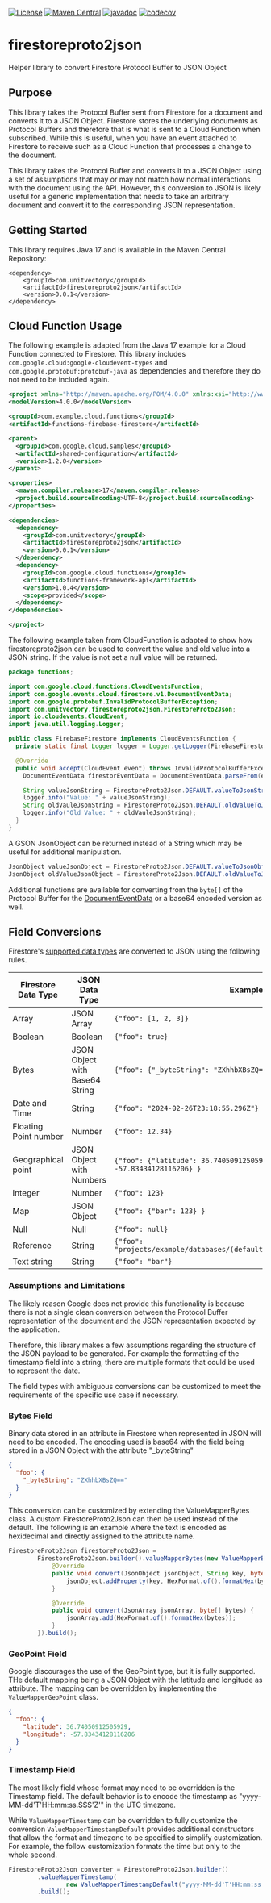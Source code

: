 [![License](https://img.shields.io/badge/License-Apache%202.0-blue.svg)](https://opensource.org/licenses/Apache-2.0) [![Maven Central](https://img.shields.io/maven-central/v/com.unitvectory/firestoreproto2json)](https://central.sonatype.com/artifact/com.unitvectory/firestoreproto2json) [![javadoc](https://javadoc.io/badge2/com.unitvectory/firestoreproto2json/javadoc.svg)](https://javadoc.io/doc/com.unitvectory/firestoreproto2json) [![codecov](https://codecov.io/gh/UnitVectorY-Labs/firestoreproto2json/graph/badge.svg?token=N6CU9DZRIQ)](https://codecov.io/gh/UnitVectorY-Labs/firestoreproto2json)

# firestoreproto2json

Helper library to convert Firestore Protocol Buffer to JSON Object

## Purpose

This library takes the Protocol Buffer sent from Firestore for a document and converts it to a JSON Object. Firestore stores the underlying documents as Protocol Buffers and therefore that is what is sent to a Cloud Function when subscribed. While this is useful, when you have an event attached to Firestore to receive such as a Cloud Function that processes a change to the document.

This library takes the Protocol Buffer and converts it to a JSON Object using a set of assumptions that may or may not match how normal interactions with the document using the API. However, this conversion to JSON is likely useful for a generic implementation that needs to take an arbitrary document and convert it to the corresponding JSON representation.

## Getting Started

This library requires Java 17 and is available in the Maven Central Repository:

```
<dependency>
    <groupId>com.unitvectory</groupId>
    <artifactId>firestoreproto2json</artifactId>
    <version>0.0.1</version>
</dependency>
```

## Cloud Function Usage

The following example is adapted from the Java 17 example for a Cloud Function connected to Firestore. This library includes `com.google.cloud:google-cloudevent-types` and `com.google.protobuf:protobuf-java` as dependencies and therefore they do not need to be included again.

```xml
<project xmlns="http://maven.apache.org/POM/4.0.0" xmlns:xsi="http://www.w3.org/2001/XMLSchema-instance" xsi:schemaLocation="http://maven.apache.org/POM/4.0.0 http://maven.apache.org/maven-v4_0_0.xsd">
<modelVersion>4.0.0</modelVersion>

<groupId>com.example.cloud.functions</groupId>
<artifactId>functions-firebase-firestore</artifactId>

<parent>
  <groupId>com.google.cloud.samples</groupId>
  <artifactId>shared-configuration</artifactId>
  <version>1.2.0</version>
</parent>

<properties>
  <maven.compiler.release>17</maven.compiler.release>
  <project.build.sourceEncoding>UTF-8</project.build.sourceEncoding>
</properties>

<dependencies>
  <dependency>
    <groupId>com.unitvectory</groupId>
    <artifactId>firestoreproto2json</artifactId>
    <version>0.0.1</version>
  </dependency>
  <dependency>
    <groupId>com.google.cloud.functions</groupId>
    <artifactId>functions-framework-api</artifactId>
    <version>1.0.4</version>
    <scope>provided</scope>
  </dependency>
</dependencies>

</project>
```

The following example taken from CloudFunction is adapted to show how firestoreproto2json can be used to convert the value and old value into a JSON string. If the value is not set a null value will be returned.

```java
package functions;

import com.google.cloud.functions.CloudEventsFunction;
import com.google.events.cloud.firestore.v1.DocumentEventData;
import com.google.protobuf.InvalidProtocolBufferException;
import com.unitvectory.firestoreproto2json.FirestoreProto2Json;
import io.cloudevents.CloudEvent;
import java.util.logging.Logger;

public class FirebaseFirestore implements CloudEventsFunction {
  private static final Logger logger = Logger.getLogger(FirebaseFirestore.class.getName());

  @Override
  public void accept(CloudEvent event) throws InvalidProtocolBufferException {
    DocumentEventData firestorEventData = DocumentEventData.parseFrom(event.getData().toBytes());

    String valueJsonString = FirestoreProto2Json.DEFAULT.valueToJsonString(firestorEventData);
    logger.info("Value: " + valueJsonString);
    String oldVauleJsonString = FirestoreProto2Json.DEFAULT.oldValueToJsonString(firestorEventData);
    logger.info("Old Value: " + oldVauleJsonString);
  }
}
```

A GSON JsonObject can be returned instead of a String which may be useful for additional manipulation.

```java
JsonObject valueJsonObject = FirestoreProto2Json.DEFAULT.valueToJsonObject(firestorEventData);
JsonObject oldValueJsonObject = FirestoreProto2Json.DEFAULT.oldValueToJsonObject(firestorEventData);
```

Additional functions are available for converting from the `byte[]` of the Protocol Buffer for the [DocumentEventData](https://github.com/googleapis/google-cloudevents/blob/main/proto/google/events/cloud/firestore/v1/data.proto) or a base64 encoded version as well.

## Field Conversions

Firestore's [supported data types](https://cloud.google.com/firestore/docs/concepts/data-types) are converted to JSON using the following rules.

| Firestore Data Type   | JSON Data Type                 | Example                                                                     |
| --------------------- | ------------------------------ | --------------------------------------------------------------------------- |
| Array                 | JSON Array                     | `{"foo": [1, 2, 3]}`                                                        |
| Boolean               | Boolean                        | `{"foo": true}`                                                             |
| Bytes                 | JSON Object with Base64 String | `{"foo": {"_byteString": "ZXhhbXBsZQ=="} }`                                 |
| Date and Time         | String                         | `{"foo": "2024-02-26T23:18:55.296Z"}`                                       |
| Floating Point number | Number                         | `{"foo": 12.34}`                                                            |
| Geographical point    | JSON Object with Numbers       | `{"foo": {"latitude": 36.74050912505929,"longitude": -57.83434128116206} }` |
| Integer               | Number                         | `{"foo": 123}`                                                              |
| Map                   | JSON Object                    | `{"foo": {"bar": 123} }`                                                    |
| Null                  | Null                           | `{"foo": null}`                                                             |
| Reference             | String                         | `{"foo": "projects/example/databases/(default)/documents/example/record"}`  |
| Text string           | String                         | `{"foo": "bar"}`                                                            |

### Assumptions and Limitations

The likely reason Google does not provide this functionality is because there is not a single clean conversion between the Protocol Buffer representation of the document and the JSON representation expected by the application.

Therefore, this library makes a few assumptions regarding the structure of the JSON payload to be generated. For example the formatting of the timestamp field into a string, there are multiple formats that could be used to represent the date.

The field types with ambiguous conversions can be customized to meet the requirements of the specific use case if necessary.

### Bytes Field

Binary data stored in an attribute in Firestore when represented in JSON will need to be encoded. The encoding used is base64 with the field being stored in a JSON Object with the attribute "\_byteString"

```json
{
  "foo": {
    "_byteString": "ZXhhbXBsZQ=="
  }
}
```

This conversion can be customized by extending the ValueMapperBytes class. A custom FirestoreProto2Json can then be used instead of the default. The following is an example where the text is encoded as hexidecimal and directly assigned to the attribute name.

```java
FirestoreProto2Json firestoreProto2Json =
        FirestoreProto2Json.builder().valueMapperBytes(new ValueMapperBytes() {
            @Override
            public void convert(JsonObject jsonObject, String key, byte[] bytes) {
                jsonObject.addProperty(key, HexFormat.of().formatHex(bytes));
            }

            @Override
            public void convert(JsonArray jsonArray, byte[] bytes) {
                jsonArray.add(HexFormat.of().formatHex(bytes));
            }
        }).build();
```

### GeoPoint Field

Google discourages the use of the GeoPoint type, but it is fully supported. THe default mapping being a JSON Object with the latitude and longitude as attribute. The mapping can be overridden by implementing the `ValueMapperGeoPoint` class.

```json
{
  "foo": {
    "latitude": 36.74050912505929,
    "longitude": -57.83434128116206
  }
}
```

### Timestamp Field

The most likely field whose format may need to be overridden is the Timestamp field. The default behavior is to encode the timestamp as "yyyy-MM-dd'T'HH:mm:ss.SSS'Z'" in the UTC timezone.

While `ValueMapperTimestamp` can be overridden to fully customize the conversion `ValueMapperTimestampDefault` provides additional constructors that allow the format and timezone to be specified to simplify customization. For example, the follow customization formats the time but only to the whole second.

```java
FirestoreProto2Json converter = FirestoreProto2Json.builder()
        .valueMapperTimestamp(
                new ValueMapperTimestampDefault("yyyy-MM-dd'T'HH:mm:ss'Z'", ZoneOffset.UTC))
        .build();
```
